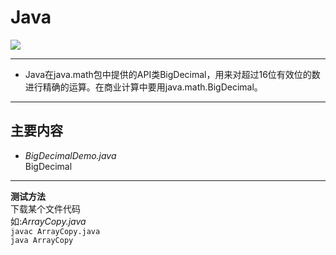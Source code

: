 # Java 
![](http://pic.baike.soso.com/p/20130806/20130806213317-1513026654.jpg
)

---
* Java在java.math包中提供的API类BigDecimal，用来对超过16位有效位的数进行精确的运算。在商业计算中要用java.math.BigDecimal。

---

## 主要内容
* *BigDecimalDemo.java*</br>BigDecimal</br> 


---

**测试方法**  
下载某个文件代码   
如:*ArrayCopy.java*     
`javac ArrayCopy.java `     
`java ArrayCopy`